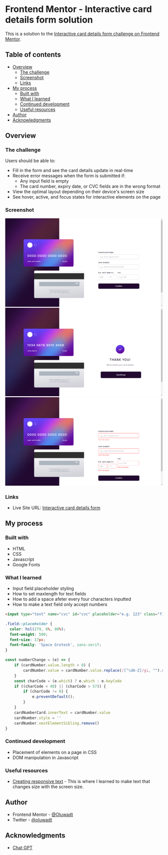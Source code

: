 # Frontend Mentor - Interactive card details form solution

This is a solution to the [Interactive card details form challenge on Frontend Mentor](https://www.frontendmentor.io/challenges/interactive-card-details-form-XpS8cKZDWw).

## Table of contents

- [Overview](#overview)
  - [The challenge](#the-challenge)
  - [Screenshot](#screenshot)
  - [Links](#links)
- [My process](#my-process)
  - [Built with](#built-with)
  - [What I learned](#what-i-learned)
  - [Continued development](#continued-development)
  - [Useful resources](#useful-resources)
- [Author](#author)
- [Acknowledgments](#acknowledgments)

## Overview

### The challenge

Users should be able to:

- Fill in the form and see the card details update in real-time
- Receive error messages when the form is submitted if:
  - Any input field is empty
  - The card number, expiry date, or CVC fields are in the wrong format
- View the optimal layout depending on their device's screen size
- See hover, active, and focus states for interactive elements on the page

### Screenshot

![](./screenshot2.png)
![](./screenshot3.png)
![](./screenshot4.png)

### Links

- Live Site URL: [Interactive card details form](https://interactive-card-details-form-oluwadt.vercel.app)

## My process

### Built with

- HTML
- CSS
- Javascript
- Google Fonts

### What I learned

- Input field placeholder styling
- How to set maxlength for text fields
- How to add a space afeter every four characters inputted
- How to make a text field only accept numbers

```html
<input type="text" name="cvc" id="cvc" placeholder="e.g. 123" class="field" maxlength="3">
```
```css
.field::placeholder {
  color: hsl(279, 6%, 80%);
  font-weight: 500;
  font-size: 17px;
  font-family: 'Space Grotesk', sans-serif;
}
```
```js
const numberChange = (e) => {
    if (cardNumber.value.length > 0) {
        cardNumber.value = cardNumber.value.replace(/[^\dA-Z]/gi, "").replace(/(.{4})/g, "$1 ").trim();
    }
    const charCode = (e.which) ? e.which : e.keyCode
    if ((charCode < 48) || (charCode > 57)) {
        if (charCode != 8) {
            e.preventDefault();
        }
    }
    cardNumberCard.innerText = cardNumber.value
    cardNumber.style = ''
    cardNumber.nextElementSibling.remove()
}
```

### Continued development

- Placement of elements on a page in CSS
- DOM manipulation in Javascript

### Useful resources

- [Creating responsive text](https://www.w3schools.com/howto/howto_css_responsive_text.asp) - This is where I learned to make text that changes size with the screen size.

## Author

- Frontend Mentor - [@Oluwadt](https://www.frontendmentor.io/profile/Oluwadt)
- Twitter - [@oluwadt](https://www.twitter.com/oluwadt)

## Acknowledgments

- [Chat GPT](https://chat.openai.com/)
